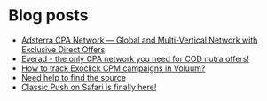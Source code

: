# Blog posts
<!-- BLOG-POST-LIST:START -->
- [Adsterra CPA Network — Global and Multi-Vertical Network with Exclusive Direct Offers](https://afflift.com/f/threads/adsterra-cpa-network-%E2%80%94-global-and-multi-vertical-network-with-exclusive-direct-offers.10001/)
- [Everad - the only CPA network you need for COD nutra offers!](https://afflift.com/f/threads/everad-the-only-cpa-network-you-need-for-cod-nutra-offers.7700/)
- [How to track Exoclick CPM campaigns in Voluum?](https://afflift.com/f/threads/how-to-track-exoclick-cpm-campaigns-in-voluum.10049/)
- [Need help to find the source](https://afflift.com/f/threads/need-help-to-find-the-source.10044/)
- [Classic Push on Safari is finally here!](https://afflift.com/f/threads/classic-push-on-safari-is-finally-here.9934/)
<!-- BLOG-POST-LIST:END -->
